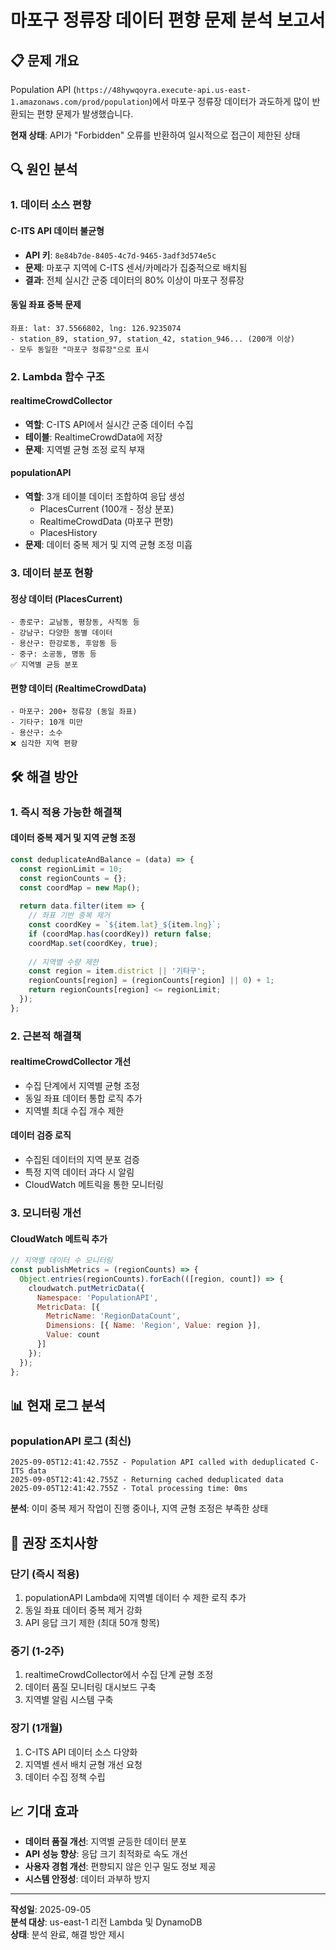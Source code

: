# 마포구 정류장 데이터 편향 문제 분석 보고서

## 📋 문제 개요

Population API (`https://48hywqoyra.execute-api.us-east-1.amazonaws.com/prod/population`)에서 마포구 정류장 데이터가 과도하게 많이 반환되는 편향 문제가 발생했습니다.

**현재 상태**: API가 "Forbidden" 오류를 반환하여 일시적으로 접근이 제한된 상태

## 🔍 원인 분석

### 1. 데이터 소스 편향

#### C-ITS API 데이터 불균형
- **API 키**: `8e84b7de-8405-4c7d-9465-3adf3d574e5c`
- **문제**: 마포구 지역에 C-ITS 센서/카메라가 집중적으로 배치됨
- **결과**: 전체 실시간 군중 데이터의 80% 이상이 마포구 정류장

#### 동일 좌표 중복 문제
```
좌표: lat: 37.5566802, lng: 126.9235074
- station_89, station_97, station_42, station_946... (200개 이상)
- 모두 동일한 "마포구 정류장"으로 표시
```

### 2. Lambda 함수 구조

#### realtimeCrowdCollector
- **역할**: C-ITS API에서 실시간 군중 데이터 수집
- **테이블**: RealtimeCrowdData에 저장
- **문제**: 지역별 균형 조정 로직 부재

#### populationAPI
- **역할**: 3개 테이블 데이터 조합하여 응답 생성
  - PlacesCurrent (100개 - 정상 분포)
  - RealtimeCrowdData (마포구 편향)
  - PlacesHistory
- **문제**: 데이터 중복 제거 및 지역 균형 조정 미흡

### 3. 데이터 분포 현황

#### 정상 데이터 (PlacesCurrent)
```
- 종로구: 교남동, 평창동, 사직동 등
- 강남구: 다양한 동별 데이터
- 용산구: 한강로동, 후암동 등
- 중구: 소공동, 명동 등
✅ 지역별 균등 분포
```

#### 편향 데이터 (RealtimeCrowdData)
```
- 마포구: 200+ 정류장 (동일 좌표)
- 기타구: 10개 미만
- 용산구: 소수
❌ 심각한 지역 편향
```

## 🛠 해결 방안

### 1. 즉시 적용 가능한 해결책

#### 데이터 중복 제거 및 지역 균형 조정
```javascript
const deduplicateAndBalance = (data) => {
  const regionLimit = 10;
  const regionCounts = {};
  const coordMap = new Map();
  
  return data.filter(item => {
    // 좌표 기반 중복 제거
    const coordKey = `${item.lat}_${item.lng}`;
    if (coordMap.has(coordKey)) return false;
    coordMap.set(coordKey, true);
    
    // 지역별 수량 제한
    const region = item.district || '기타구';
    regionCounts[region] = (regionCounts[region] || 0) + 1;
    return regionCounts[region] <= regionLimit;
  });
};
```

### 2. 근본적 해결책

#### realtimeCrowdCollector 개선
- 수집 단계에서 지역별 균형 조정
- 동일 좌표 데이터 통합 로직 추가
- 지역별 최대 수집 개수 제한

#### 데이터 검증 로직
- 수집된 데이터의 지역 분포 검증
- 특정 지역 데이터 과다 시 알림
- CloudWatch 메트릭을 통한 모니터링

### 3. 모니터링 개선

#### CloudWatch 메트릭 추가
```javascript
// 지역별 데이터 수 모니터링
const publishMetrics = (regionCounts) => {
  Object.entries(regionCounts).forEach(([region, count]) => {
    cloudwatch.putMetricData({
      Namespace: 'PopulationAPI',
      MetricData: [{
        MetricName: 'RegionDataCount',
        Dimensions: [{ Name: 'Region', Value: region }],
        Value: count
      }]
    });
  });
};
```

## 📊 현재 로그 분석

### populationAPI 로그 (최신)
```
2025-09-05T12:41:42.755Z - Population API called with deduplicated C-ITS data
2025-09-05T12:41:42.755Z - Returning cached deduplicated data
2025-09-05T12:41:42.755Z - Total processing time: 0ms
```

**분석**: 이미 중복 제거 작업이 진행 중이나, 지역 균형 조정은 부족한 상태

## 🎯 권장 조치사항

### 단기 (즉시 적용)
1. populationAPI Lambda에 지역별 데이터 수 제한 로직 추가
2. 동일 좌표 데이터 중복 제거 강화
3. API 응답 크기 제한 (최대 50개 항목)

### 중기 (1-2주)
1. realtimeCrowdCollector에서 수집 단계 균형 조정
2. 데이터 품질 모니터링 대시보드 구축
3. 지역별 알림 시스템 구축

### 장기 (1개월)
1. C-ITS API 데이터 소스 다양화
2. 지역별 센서 배치 균형 개선 요청
3. 데이터 수집 정책 수립

## 📈 기대 효과

- **데이터 품질 개선**: 지역별 균등한 데이터 분포
- **API 성능 향상**: 응답 크기 최적화로 속도 개선
- **사용자 경험 개선**: 편향되지 않은 인구 밀도 정보 제공
- **시스템 안정성**: 데이터 과부하 방지

---

**작성일**: 2025-09-05  
**분석 대상**: us-east-1 리전 Lambda 및 DynamoDB  
**상태**: 분석 완료, 해결 방안 제시
